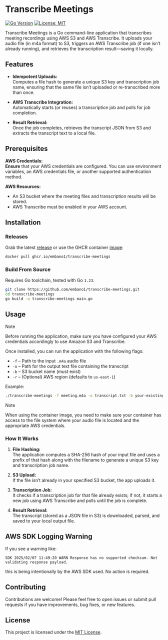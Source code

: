 # Transcribe Meetings

[![Go Version](https://img.shields.io/badge/go-1.23%2B-blue)](https://golang.org/)
[![License: MIT](https://img.shields.io/badge/License-MIT-yellow.svg)](LICENSE)

Transcribe Meetings is a Go command-line application that transcribes meeting recordings using AWS S3 and AWS Transcribe. It uploads your audio file (in m4a format) to S3, triggers an AWS Transcribe job (if one isn’t already running), and retrieves the transcription result—saving it locally.

## Features

- **Idempotent Uploads:**  
  Computes a file hash to generate a unique S3 key and transcription job name, ensuring that the same file isn’t uploaded or re-transcribed more than once.

- **AWS Transcribe Integration:**  
  Automatically starts (or reuses) a transcription job and polls for job completion.

- **Result Retrieval:**  
  Once the job completes, retrieves the transcript JSON from S3 and extracts the transcript text to a local file.

## Prerequisites

**AWS Credentials:**  
**Ensure** that your AWS credentials are configured. You can use environment variables, an AWS credentials file, or another supported authentication method.

**AWS Resources:**  
  - An S3 bucket where the meeting files and transcription results will be stored.  
  - AWS Transcribe must be enabled in your AWS account.

## Installation

### Releases

Grab the latest [release](https://github.com/embano1/transcribe-meetings/releases) or use the GHCR container
[image](https://github.com/users/embano1/packages/container/package/transcribe-meetings):

```bash
docker pull ghcr.io/embano1/transcribe-meetings
```

### Build From Source

Requires Go toolchain, tested with Go `1.23`.

```bash
git clone https://github.com/embano1/transcribe-meetings.git
cd transcribe-meetings
go build -o transcribe-meetings main.go
```

## Usage

> [!NOTE] 
> Before running the application, make sure you have configured your AWS credentials accordingly to use Amazon S3 and Transcribe.

Once installed, you can run the application with the following flags:

- `-f` – Path to the input `.m4a` audio file  
- `-o` – Path for the output text file containing the transcript  
- `-b` – S3 bucket name (must exist)
- `-r` – (Optional) AWS region (defaults to `us-east-1`)

Example:

```bash
./transcribe-meetings -f meeting.m4a -o transcript.txt -b your-existing-s3-bucket -r eu-central-1
```

> [!NOTE] 
> When using the container image, you need to make sure your container has access to the file system where your audio file is located and the appropriate AWS credentials.

### How It Works

1. **File Hashing:**  
   The application computes a SHA-256 hash of your input file and uses a prefix of that hash along with the filename to generate a unique S3 key and transcription job name.

2. **S3 Upload:**  
   If the file isn’t already in your specified S3 bucket, the app uploads it.

3. **Transcription Job:**  
   It checks if a transcription job for that file already exists; if not, it starts a new job using AWS Transcribe and polls until the job is complete.

4. **Result Retrieval:**  
   The transcript (stored as a JSON file in S3) is downloaded, parsed, and saved to your local output file.

## AWS SDK Logging Warning

If you see a warning like:

```
SDK 2025/02/07 11:49:20 WARN Response has no supported checksum. Not validating response payload.
```

this is being intentionally by the AWS SDK used. No action is required.

## Contributing

Contributions are welcome! Please feel free to open issues or submit pull requests if you have improvements, bug fixes, or new features.

## License

This project is licensed under the [MIT License](LICENSE).
